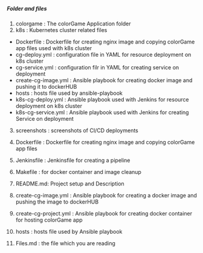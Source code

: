 ##### Folder and files
1) colorgame : The colorGame Application folder
2) k8s : Kubernetes cluster related files
* Dockerfile : Dockerfile for creating nginx image and copying colorGame app files used with k8s cluster
* cg-deploy.yml : configuration file in YAML for resource deployment on k8s cluster
* cg-service.yml : configuration filr in YAML for creating service on deployment 
* create-cg-image.yml : Ansible playbook for creating docker image and pushing it to dockerHUB
* hosts : hosts file used by ansible-playbook
* k8s-cg-deploy.yml : Ansible playbook used with Jenkins for resource deployment on k8s cluster
* k8s-cg-service.yml : Ansible playbook used with Jenkins for creating Service on deployment
3) screenshots : screenshots of CI/CD deployments
4) Dockerfile : Dockerfile for creating nginx image and copying colorGame app files
5) Jenkinsfile : Jenkinsfile for creating a pipeline
6) Makefile : for docker container and image cleanup
7) README.md: Project setup and Description
8) create-cg-image.yml : Ansible playbook for creating a docker image and pushing the image to dockerHUB
9) create-cg-project.yml : Ansible playbook for creating docker container for hosting colorGame app
10) hosts : hosts file used by Ansible playbook

11) Files.md : the file which you are reading
